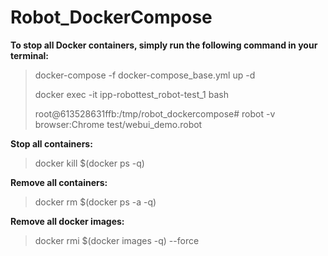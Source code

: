 # Robot_DockerCompose

**To stop all Docker containers, simply run the following command in your terminal:**
> docker-compose -f docker-compose_base.yml up -d
> 
> docker exec -it ipp-robottest_robot-test_1 bash
> 
> root@613528631ffb:/tmp/robot_dockercompose# robot -v browser:Chrome test/webui_demo.robot
> 
**Stop all containers:** 
> docker kill $(docker ps -q)
> 
**Remove all containers:**
> docker rm $(docker ps -a -q)
> 
**Remove all docker images:**
> docker rmi $(docker images -q) --force
> 
> 
> 